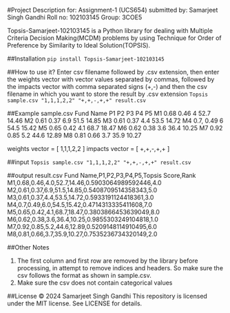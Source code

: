 #Project Description
for: Assignment-1 (UCS654) submitted by: Samarjeet Singh Gandhi Roll no: 102103145 Group: 3COE5

Topsis-Samarjeet-102103145 is a Python library for dealing with Multiple Criteria Decision Making(MCDM) problems by using Technique for Order of Preference by Similarity to Ideal Solution(TOPSIS).

##Installation
`pip install Topsis-Samarjeet-102103145`

##How to use it?
Enter csv filename followed by .csv extension, then enter the weights vector with vector values separated by commas, followed by the impacts vector with comma separated signs (+,-) and then the csv filename in which you want to store the result by .csv extension
`Topsis sample.csv "1,1,1,2,2" "+,+,-,+,+" result.csv`

##Example
sample.csv
Fund Name P1 P2 P3 P4 P5
M1 0.68 0.46 4 52.7 14.46
M2 0.61 0.37 6.9 51.5 14.85
M3 0.61 0.37 4.4 53.5 14.72
M4 0.7, 0.49 6 54.5 15.42
M5 0.65 0.42 4.1 68.7 18.47
M6 0.62 0.38 3.6 36.4 10.25
M7 0.92 0.85 5.2 44.6 12.89
M8 0.81 0.66 3.7 35.9 10.27

weights vector = [ 1,1,1,2,2 ]
impacts vector = [ +,+,-,+,+ ]

##input
`Topsis sample.csv "1,1,1,2,2" "+,+,-,+,+" result.csv`

##output
result.csv
Fund Name,P1,P2,P3,P4,P5,Topsis Score,Rank
M1,0.68,0.46,4.0,52.7,14.46,0.5903064989592446,4.0
M2,0.61,0.37,6.9,51.5,14.85,0.5408709514358343,5.0
M3,0.61,0.37,4.4,53.5,14.72,0.5933191124418361,3.0
M4,0.7,0.49,6.0,54.5,15.42,0.4714313335411608,7.0
M5,0.65,0.42,4.1,68.7,18.47,0.3803866453639049,8.0
M6,0.62,0.38,3.6,36.4,10.25,0.9855303249104818,1.0
M7,0.92,0.85,5.2,44.6,12.89,0.5209148114910495,6.0
M8,0.81,0.66,3.7,35.9,10.27,0.7535236734320149,2.0

##Other Notes

1. The first column and first row are removed by the library before processing, in attempt to remove indices and headers. So make sure the csv follows the format as shown in sample.csv.
2. Make sure the csv does not contain categorical values

##License
© 2024 Samarjeet Singh Gandhi
This repository is licensed under the MIT license.
See LICENSE for details.
